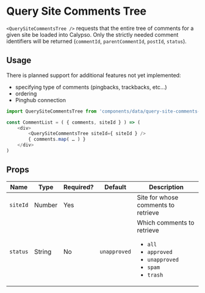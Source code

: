 Query Site Comments Tree
================

`<QuerySiteCommentsTree />` requests that the entire tree of comments for a given site be loaded into Calypso.
Only the strictly needed comment identifiers will be returned (`commentId`, `parentCommentId`, `postId`, `status`).

## Usage

There is planned support for additional features not yet implemented:
 - specifying type of comments (pingbacks, trackbacks, etc…)
 - ordering
 - Pinghub connection

```js
import QuerySiteCommentsTree from 'components/data/query-site-comments-tree'

const CommentList = ( { comments, siteId } ) => (
	<div>
		<QuerySiteCommentsTree siteId={ siteId } />
		{ comments.map( … ) }
	</div>
)
```

## Props

| Name | Type | Required? | Default | Description |
| --- | --- | --- | --- | --- |
| `siteId` | Number | Yes | | Site for whose comments to retrieve |
| `status` | String | No | `unapproved` | Which comments to retrieve<br /> <ul><li>`all`</li><li>`approved`</li><li>`unapproved`</li><li>`spam`</li><li>`trash`</li></ul> |
